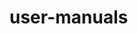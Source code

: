 # user-manuals

<!-- 
update admonition

!!! note "(.*)"\n    (.*)\n
<aside class="note">\n<h1>$1</h1>\n\n$2\n\n</aside>\n

!!! info "(.*)"\n    (.*)\n
<aside class="note info">\n<h1>$1</h1>\n\n$2\n\n</aside>\n

!!! tip "(.*)"\n    (.*)\n
<aside class="note tip">\n<h1>$1</h1>\n\n$2\n\n</aside>\n

!!! warning "(.*)"\n    (.*)\n
<aside class="note warning">\n<h1>$1</h1>\n\n$2\n\n</aside>\n
 -->
